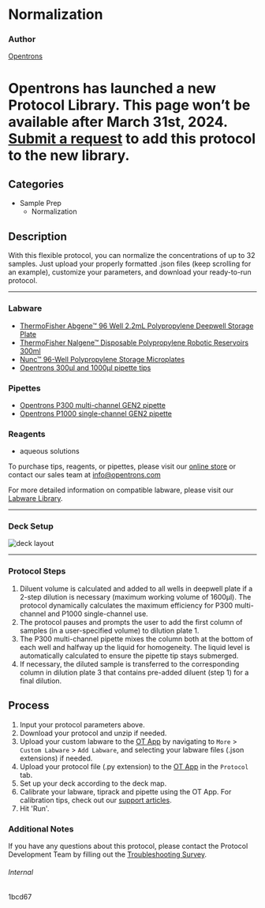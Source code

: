 # Normalization

### Author
[Opentrons](https://opentrons.com/)


# Opentrons has launched a new Protocol Library. This page won’t be available after March 31st, 2024. [Submit a request](https://docs.google.com/forms/d/e/1FAIpQLSdYYp9QCKow4nn0KlCVsMS3HX0eJ0N9O7-erajKvcpT0lWbSg/viewform) to add this protocol to the new library.

## Categories
* Sample Prep
	* Normalization

## Description
With this flexible protocol, you can normalize the concentrations of up to 32 samples. Just upload your properly formatted .json files (keep scrolling for an example), customize your parameters, and download your ready-to-run protocol.

---

### Labware
* [ThermoFisher Abgene™ 96 Well 2.2mL Polypropylene Deepwell Storage Plate](https://www.thermofisher.com/order/catalog/product/AB0661#/AB0661)
* [ThermoFisher Nalgene™ Disposable Polypropylene Robotic Reservoirs 300ml](https://www.thermofisher.com/order/catalog/product/1200-1300#/1200-1300)
* [Nunc™ 96-Well Polypropylene Storage Microplates](https://www.thermofisher.com/order/catalog/product/267245)
* [Opentrons 300µl and 1000µl pipette tips](https://shop.opentrons.com/collections/opentrons-tips)

### Pipettes
* [Opentrons P300 multi-channel GEN2 pipette](https://shop.opentrons.com/collections/ot-2-pipettes/products/8-channel-electronic-pipette)
* [Opentrons P1000 single-channel GEN2 pipette](https://shop.opentrons.com/collections/ot-2-pipettes/products/single-channel-electronic-pipette)

### Reagents
* aqueous solutions

To purchase tips, reagents, or pipettes, please visit our [online store](https://shop.opentrons.com/) or contact our sales team at [info@opentrons.com](mailto:info@opentrons.com)

For more detailed information on compatible labware, please visit our [Labware Library](https://labware.opentrons.com/).

---

### Deck Setup
![deck layout](https://opentrons-protocol-library-website.s3.amazonaws.com/custom-README-images/1bcd67/deck3.png)

---

### Protocol Steps
1. Diluent volume is calculated and added to all wells in deepwell plate if a 2-step dilution is necessary (maximum working volume of 1600µl). The protocol dynamically calculates the maximum efficiency for P300 multi-channel and P1000 single-channel use.
2. The protocol pauses and prompts the user to add the first column of samples (in a user-specified volume) to dilution plate 1.
3. The P300 multi-channel pipette mixes the column both at the bottom of each well and halfway up the liquid for homogeneity. The liquid level is automatically calculated to ensure the pipette tip stays submerged.
4. If necessary, the diluted sample is transferred to the corresponding column in dilution plate 3 that contains pre-added diluent (step 1) for a final dilution.

## Process
1. Input your protocol parameters above.
2. Download your protocol and unzip if needed.
3. Upload your custom labware to the [OT App](https://opentrons.com/ot-app) by navigating to `More` > `Custom Labware` > `Add Labware`, and selecting your labware files (.json extensions) if needed.
4. Upload your protocol file (.py extension) to the [OT App](https://opentrons.com/ot-app) in the `Protocol` tab.
5. Set up your deck according to the deck map.
6. Calibrate your labware, tiprack and pipette using the OT App. For calibration tips, check out our [support articles](https://support.opentrons.com/en/collections/1559720-guide-for-getting-started-with-the-ot-2).
7. Hit 'Run'.


### Additional Notes
If you have any questions about this protocol, please contact the Protocol Development Team by filling out the [Troubleshooting Survey](https://protocol-troubleshooting.paperform.co/).

###### Internal
1bcd67
